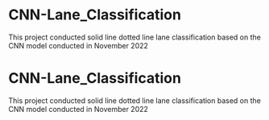# CNN-Lane_Classification
This project conducted solid line dotted line lane classification based on the CNN model conducted in November 2022

# CNN-Lane_Classification
This project conducted solid line dotted line lane classification based on the CNN model conducted in November 2022
